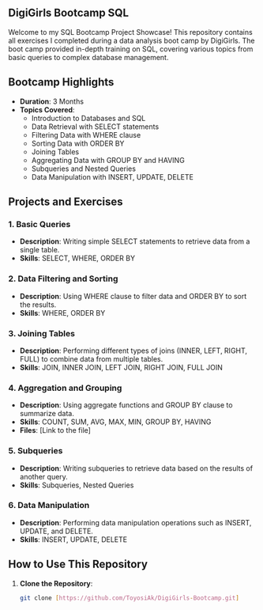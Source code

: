 ## DigiGirls Bootcamp SQL
Welcome to my SQL Bootcamp Project Showcase! This repository contains all exercises I completed during a data analysis boot camp by DigiGirls. The boot camp provided in-depth training on SQL, covering various topics from basic queries to complex database management.

## Bootcamp Highlights
- **Duration**: 3 Months
- **Topics Covered**:
  - Introduction to Databases and SQL
  - Data Retrieval with SELECT statements
  - Filtering Data with WHERE clause
  - Sorting Data with ORDER BY
  - Joining Tables
  - Aggregating Data with GROUP BY and HAVING
  - Subqueries and Nested Queries
  - Data Manipulation with INSERT, UPDATE, DELETE

## Projects and Exercises
### 1. Basic Queries
- **Description**: Writing simple SELECT statements to retrieve data from a single table.
- **Skills**: SELECT, WHERE, ORDER BY

### 2. Data Filtering and Sorting
- **Description**: Using WHERE clause to filter data and ORDER BY to sort the results.
- **Skills**: WHERE, ORDER BY

### 3. Joining Tables
- **Description**: Performing different types of joins (INNER, LEFT, RIGHT, FULL) to combine data from multiple tables.
- **Skills**: JOIN, INNER JOIN, LEFT JOIN, RIGHT JOIN, FULL JOIN

### 4. Aggregation and Grouping
- **Description**: Using aggregate functions and GROUP BY clause to summarize data.
- **Skills**: COUNT, SUM, AVG, MAX, MIN, GROUP BY, HAVING
- **Files**: [Link to the file]

### 5. Subqueries
- **Description**: Writing subqueries to retrieve data based on the results of another query.
- **Skills**: Subqueries, Nested Queries

### 6. Data Manipulation
- **Description**: Performing data manipulation operations such as INSERT, UPDATE, and DELETE.
- **Skills**: INSERT, UPDATE, DELETE


## How to Use This Repository
1. **Clone the Repository**:
    ```sh
    git clone [https://github.com/ToyosiAk/DigiGirls-Bootcamp.git]
    ```

